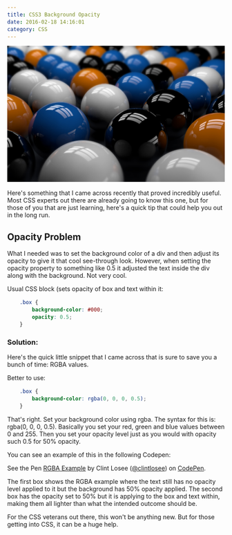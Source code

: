 ```yaml
---
title: CSS3 Background Opacity
date: 2016-02-18 14:16:01
category: CSS
---
```

![CSS3 Background Opacity](/images/css3-background-opacity.jpg)

Here's something that I came across recently that proved incredibly useful. Most CSS experts out there are already going to know this one, but for those of you that are just learning, here's a quick tip that could help you out in the long run.

## Opacity Problem

What I needed was to set the background color of a div and then adjust its opacity to give it that cool see-through look. However, when setting the opacity property to something like 0.5 it adjusted the text inside the div along with the background. Not very cool.

Usual CSS block (sets opacity of box and text within it:

``` css
    .box {
        background-color: #000;
        opacity: 0.5;
    }
```

### Solution:

Here's the quick little snippet that I came across that is sure to save you a bunch of time: RGBA values.

Better to use:

``` css
    .box {
        background-color: rgba(0, 0, 0, 0.5);
    }
```

That's right. Set your background color using rgba. The syntax for this is: rgba(0, 0, 0, 0.5). Basically you set your red, green and blue values between 0 and 255. Then you set your opacity level just as you would with opacity such 0.5 for 50% opacity.

You can see an example of this in the following Codepen:

<p data-height="350" data-theme-id="0" data-slug-hash="RWjadj" data-default-tab="result" data-user="clintlosee" class='codepen'>See the Pen <a href='http://codepen.io/clintlosee/pen/RWjadj/'>RGBA Example</a> by Clint Losee (<a href='http://codepen.io/clintlosee'>@clintlosee</a>) on <a href='http://codepen.io'>CodePen</a>.</p>
<script async src="//assets.codepen.io/assets/embed/ei.js"></script>

The first box shows the RGBA example where the text still has no opacity level applied to it but the background has 50% opacity applied. The second box has the opacity set to 50% but it is applying to the box and text within, making them all lighter than what the intended outcome should be.

For the CSS veterans out there, this won't be anything new. But for those getting into CSS, it can be a huge help.
